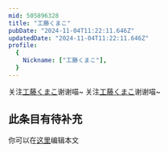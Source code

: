 ```yaml
---
mid: 505896328
title: "工藤くまこ"
pubDate: "2024-11-04T11:22:11.646Z"
updatedDate: "2024-11-04T11:22:11.646Z"
profile:
  {
    Nickname: ["工藤くまこ"],
  }
---
```


关注[工藤くまこ](https://space.bilibili.com/505896328)谢谢喵~ 关注[工藤くまこ](https://space.bilibili.com/505896328)谢谢喵~

## 此条目有待补充
你可以在[这里](https://github.com/Yuhanawa/VTuber.ICU/edit/master/src/content/v/工藤くまこ/index.md)编辑本文
